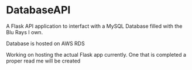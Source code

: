 # DatabaseAPI
A Flask API application to interfact with a MySQL Database filled with the Blu Rays I own. 

Database is hosted on AWS RDS

Working on hosting the actual Flask app currently. One that is completed a proper read me will be created
